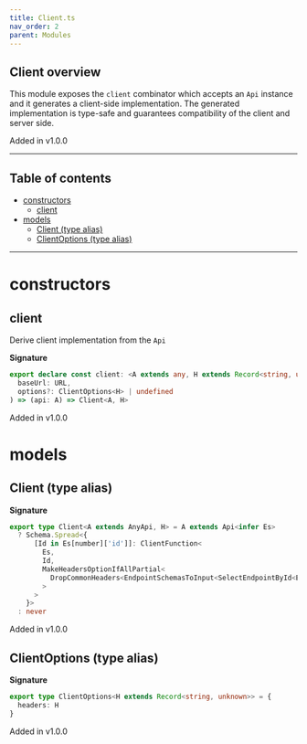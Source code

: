 ```yaml
---
title: Client.ts
nav_order: 2
parent: Modules
---
```


## Client overview

This module exposes the `client` combinator which accepts an `Api` instance
and it generates a client-side implementation. The generated implementation
is type-safe and guarantees compatibility of the client and server side.

Added in v1.0.0

---

<h2 class="text-delta">Table of contents</h2>

- [constructors](#constructors)
  - [client](#client)
- [models](#models)
  - [Client (type alias)](#client-type-alias)
  - [ClientOptions (type alias)](#clientoptions-type-alias)

---

# constructors

## client

Derive client implementation from the `Api`

**Signature**

```ts
export declare const client: <A extends any, H extends Record<string, unknown>>(
  baseUrl: URL,
  options?: ClientOptions<H> | undefined
) => (api: A) => Client<A, H>
```

Added in v1.0.0

# models

## Client (type alias)

**Signature**

```ts
export type Client<A extends AnyApi, H> = A extends Api<infer Es>
  ? Schema.Spread<{
      [Id in Es[number]['id']]: ClientFunction<
        Es,
        Id,
        MakeHeadersOptionIfAllPartial<
          DropCommonHeaders<EndpointSchemasToInput<SelectEndpointById<Es, Id>['schemas']>, H>
        >
      >
    }>
  : never
```

Added in v1.0.0

## ClientOptions (type alias)

**Signature**

```ts
export type ClientOptions<H extends Record<string, unknown>> = {
  headers: H
}
```

Added in v1.0.0

